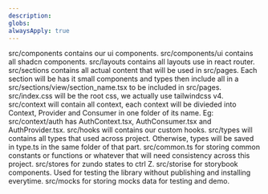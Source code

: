 ```yaml
---
description: 
globs: 
alwaysApply: true
---
```

src/components contains our ui components.
src/components/ui contains all shadcn components.
src/layouts contains all layouts use in react router.
src/sections contains all actual content that will be used in src/pages. Each section will be has it small components and types then include all in a src/sections/view/section_name.tsx to be included in src/pages.
src/index.css will be the root css, we actually use tailwindcss v4.
src/context will contain all context, each context will be divieded into Context, Provider and Consumer in one folder of its name. Eg: src/context/auth has AuthContext.tsx, AuthConsumer.tsx and AuthProvider.tsx.
src/hooks will contains our custom hooks.
src/types will contains all types that used across project. Otherwise, types will be saved in type.ts in the same folder of that part.
src/common.ts for storing common constants or functions or whatever that will need consistency across this project.
src/stores for zundo states to ctrl Z.
src/storise for storybook components. Used for testing the library without publishing and installing everytime.
src/mocks for storing mocks data for testing and demo.